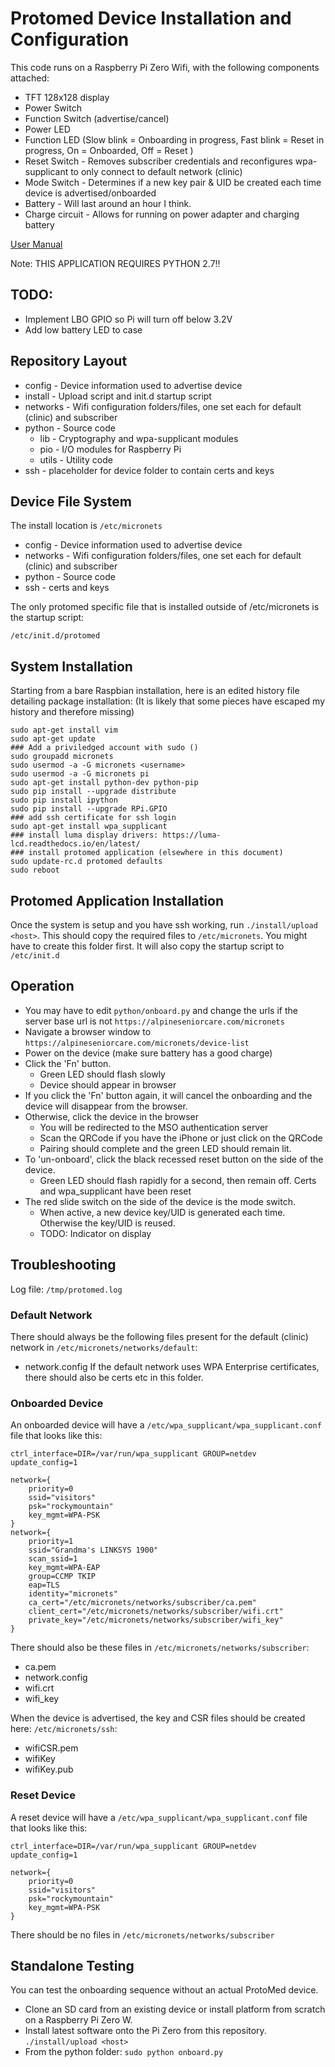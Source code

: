 # Protomed Device Installation and Configuration

This code runs on a Raspberry Pi Zero Wifi, with the following components attached:

 - TFT 128x128 display
 - Power Switch
 - Function Switch (advertise/cancel)
 - Power LED
 - Function LED (Slow blink = Onboarding in progress, Fast blink = Reset in progress, On = Onboarded, Off = Reset )
 - Reset Switch - Removes subscriber credentials and reconfigures wpa-supplicant to only connect to default network (clinic)
 - Mode Switch - Determines if a new key pair & UID be created each time device is advertised/onboarded
 - Battery - Will last around an hour I think. 
 - Charge circuit - Allows for running on power adapter and charging battery

 [User Manual](https://github.com/cablelabs/micronets-pi/wiki/ProtoMed-User-Manual)

Note: THIS APPLICATION REQUIRES PYTHON 2.7!!

 ## TODO: 
 - Implement LBO GPIO so Pi will turn off below 3.2V
 - Add low battery LED to case

## Repository Layout
 - config - Device information used to advertise device
 - install - Upload script and init.d startup script
 - networks - Wifi configuration folders/files, one set each for default (clinic) and subscriber
 - python - Source code
 	- lib - Cryptography and wpa-supplicant modules
 	- pio - I/O modules for Raspberry Pi
 	- utils - Utility code
 - ssh - placeholder for device folder to contain certs and keys

## Device File System
The install location is `/etc/micronets`

 - config - Device information used to advertise device
 - networks - Wifi configuration folders/files, one set each for default (clinic) and subscriber
 - python - Source code
 - ssh - certs and keys

The only protomed specific file that is installed outside of /etc/micronets is the startup script:

`/etc/init.d/protomed`

## System Installation
Starting from a bare Raspbian installation, here is an edited history file detailing package installation:
(It is likely that some pieces have escaped my history and therefore missing)


	sudo apt-get install vim
	sudo apt-get update
	### Add a priviledged account with sudo ()
	sudo groupadd micronets
	sudo usermod -a -G micronets <username>
	sudo usermod -a -G micronets pi
	sudo apt-get install python-dev python-pip
	sudo pip install --upgrade distribute
	sudo pip install ipython
	sudo pip install --upgrade RPi.GPIO
	### add ssh certificate for ssh login
	sudo apt-get install wpa_supplicant
	### install luma display drivers: https://luma-lcd.readthedocs.io/en/latest/
	### install protomed application (elsewhere in this document)
	sudo update-rc.d protomed defaults
	sudo reboot


## Protomed Application Installation
Once the system is setup and you have ssh working, run `./install/upload <host>`. 
This should copy the required files to `/etc/micronets`. You might have to create this folder first. 
It will also copy the startup script to `/etc/init.d`

## Operation
- You may have to edit `python/onboard.py` and change the urls if the server base url is not `https://alpineseniorcare.com/micronets`
- Navigate a browser window to `https://alpineseniorcare.com/micronets/device-list`
- Power on the device (make sure battery has a good charge)
- Click the 'Fn' button. 
	- Green LED should flash slowly
	- Device should appear in browser
- If you click the 'Fn' button again, it will cancel the onboarding and the device will disappear from the browser.
- Otherwise, click the device in the browser
	- You will be redirected to the MSO authentication server
	- Scan the QRCode if you have the iPhone or just click on the QRCode
	- Pairing should complete and the green LED should remain lit.
- To 'un-onboard', click the black recessed reset button on the side of the device. 
	- Green LED should flash rapidly for a second, then remain off. Certs and wpa_supplicant have been reset
- The red slide switch on the side of the device is the mode switch. 
	- When active, a new device key/UID is generated each time. Otherwise the key/UID is reused. 
	- TODO: Indicator on display

## Troubleshooting
Log file: `/tmp/protomed.log`

### Default Network
There should always be the following files present for the default (clinic) network in `/etc/micronets/networks/default`:
 - network.config
If the default network uses WPA Enterprise certificates, there should also be certs etc in this folder.

### Onboarded Device
An onboarded device will have a `/etc/wpa_supplicant/wpa_supplicant.conf` file that looks like this:

	ctrl_interface=DIR=/var/run/wpa_supplicant GROUP=netdev
	update_config=1

	network={
	    priority=0
	    ssid="visitors"
	    psk="rockymountain"
	    key_mgmt=WPA-PSK
	}
	network={
	    priority=1
	    ssid="Grandma's LINKSYS 1900"
	    scan_ssid=1
	    key_mgmt=WPA-EAP
	    group=CCMP TKIP
	    eap=TLS
	    identity="micronets"
	    ca_cert="/etc/micronets/networks/subscriber/ca.pem"
	    client_cert="/etc/micronets/networks/subscriber/wifi.crt"
	    private_key="/etc/micronets/networks/subscriber/wifi_key"
	}


There should also be these files in `/etc/micronets/networks/subscriber`:

 - ca.pem
 - network.config
 - wifi.crt
 - wifi_key

When the device is advertised, the key and CSR files should be created here:  `/etc/micronets/ssh`:

 - wifiCSR.pem
 - wifiKey
 - wifiKey.pub

### Reset Device
A reset device will have a `/etc/wpa_supplicant/wpa_supplicant.conf` file that looks like this:

	ctrl_interface=DIR=/var/run/wpa_supplicant GROUP=netdev
	update_config=1

	network={
	    priority=0
	    ssid="visitors"
	    psk="rockymountain"
	    key_mgmt=WPA-PSK
	}

There should be no files in `/etc/micronets/networks/subscriber`

## Standalone Testing
You can test the onboarding sequence without an actual ProtoMed device. 
- Clone an SD card from an existing device or install platform from scratch on a Raspberry Pi Zero W.
- Install latest software onto the Pi Zero from this repository. `./install/upload <host>`
- From the python folder: `sudo python onboard.py`




